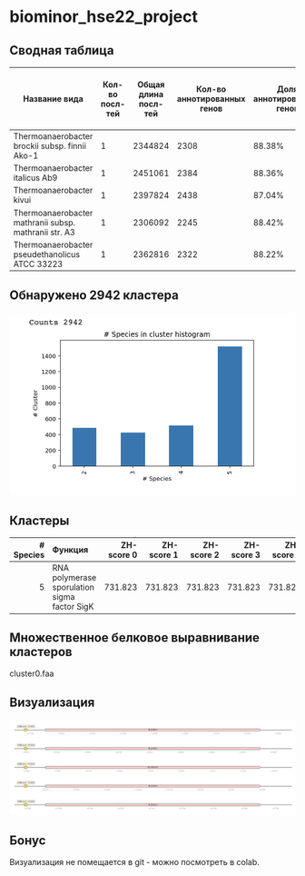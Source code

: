 # biominor_hse22_project

## Сводная таблица
|Название вида|Кол-во посл-тей|Общая длина посл-тей|Кол-во аннотированных генов|Доля аннотированных генов|Кол-во участков с zh-score >500|Общая длина участков с zh-score >500|
|-|-|-|-|-|-|-|
|Thermoanaerobacter brockii subsp. finnii Ako-1|1|2344824|2308|88.38%|252|2414|
|Thermoanaerobacter italicus Ab9|1|2451061|2384|88.36%|254|2436|
|Thermoanaerobacter kivui|1|2397824|2438|87.04%|416|4074|
|Thermoanaerobacter mathranii subsp. mathranii str. A3|1|2306092|2245|88.42%|231|2212|
|Thermoanaerobacter pseudethanolicus ATCC 33223|1|2362816|2322|88.22%|258|2480|

## Обнаружено 2942 кластера
![image](./img0.png)
## Кластеры
|   # Species | Функция                                              |   ZH-score 0 |   ZH-score 1 |   ZH-score 2 |   ZH-score 3 |   ZH-score 4 |
|------------:|:-----------------------------------------------------|-------------:|-------------:|-------------:|-------------:|-------------:|
|           5 | RNA polymerase sporulation sigma factor SigK         |      731.823 |      731.823 |      731.823 |      731.823 |      731.823 |
## Множественное белковое выравнивание кластеров
cluster0.faa
## Визуализация
![image](./img1.png)
## Бонус
Визуализация не помещается в git - можно посмотреть в colab.
